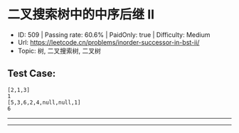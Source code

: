 # 二叉搜索树中的中序后继 II                                                

* ID: 509     | Passing rate: 60.6% | PaidOnly: true   | Difficulty: Medium
* Url: https://leetcode.cn/problems/inorder-successor-in-bst-ii/
* Topic: 树, 二叉搜索树, 二叉树

## Test Case:

```
[2,1,3]
1
[5,3,6,2,4,null,null,1]
6
```

---


---